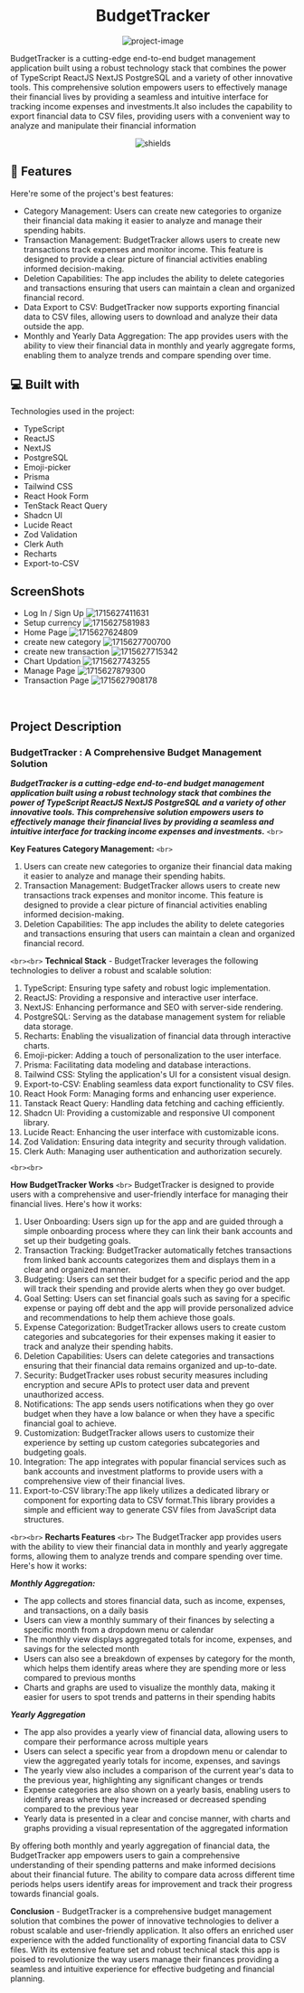 <h1 align="center" id="title">BudgetTracker</h1>

<p align="center"><img src="https://socialify.git.ci/chiragyadav2003/Budget-Tracker/image?language=1&name=1&owner=1&theme=Light" alt="project-image"></p>

<p id="description">BudgetTracker is a cutting-edge end-to-end budget management application built using a robust technology stack that combines the power of TypeScript ReactJS NextJS PostgreSQL and a variety of other innovative tools. This comprehensive solution empowers users to effectively manage their financial lives by providing a seamless and intuitive interface for tracking income expenses and investments.It also includes the capability to export financial data to CSV files, providing users with a convenient way to analyze and manipulate their financial information</p>

<p align="center"><img src="https://img.shields.io/badge/budget-Tracker-yellow" alt="shields"></p>

<h2>🧐 Features</h2>

Here're some of the project's best features:

- Category Management: Users can create new categories to organize their financial data making it easier to analyze and manage their spending habits.
- Transaction Management: BudgetTracker allows users to create new transactions track expenses and monitor income. This feature is designed to provide a clear picture of financial activities enabling informed decision-making.
- Deletion Capabilities: The app includes the ability to delete categories and transactions ensuring that users can maintain a clean and organized financial record.
- Data Export to CSV: BudgetTracker now supports exporting financial data to CSV files, allowing users to download and analyze their data outside the app.
- Monthly and Yearly Data Aggregation: The app provides users with the ability to view their financial data in monthly and yearly aggregate forms, enabling them to analyze trends and compare spending over time.

<h2>💻 Built with</h2>

Technologies used in the project:

- TypeScript
- ReactJS
- NextJS
- PostgreSQL
- Emoji-picker
- Prisma
- Tailwind CSS
- React Hook Form
- TenStack React Query
- Shadcn UI
- Lucide React
- Zod Validation
- Clerk Auth
- Recharts
- Export-to-CSV

<h2>ScreenShots</h2>

- Log In / Sign Up
  ![1715627411631](image/README/1715627411631.png)
  <br>
- Setup currency
  ![1715627581983](image/README/1715627581983.png)
  <br>
- Home Page
  ![1715627624809](image/README/1715627624809.png)
  <br>
- create new category
  ![1715627700700](image/README/1715627700700.png)
  <br>
- create new transaction
  ![1715627715342](image/README/1715627715342.png)
  <br>
- Chart Updation
  ![1715627743255](image/README/1715627743255.png)
  <br>
- Manage Page
  ![1715627879300](image/README/1715627879300.png)
  <br>
- Transaction Page
  ![1715627908178](image/README/1715627908178.png)

<br>
<h2>Project Description</h2>

<h3>BudgetTracker : A Comprehensive Budget Management Solution</h3>

**_BudgetTracker is a cutting-edge end-to-end budget management application built using a robust technology stack that combines the power of TypeScript ReactJS NextJS PostgreSQL and a variety of other innovative tools. This comprehensive solution empowers users to effectively manage their financial lives by providing a seamless and intuitive interface for tracking income expenses and investments._**
`<br>`

**Key Features Category Management:**
`<br>`

1. Users can create new categories to organize their financial data making it easier to analyze and manage their spending habits.
2. Transaction Management: BudgetTracker allows users to create new transactions track expenses and monitor income. This feature is designed to provide a clear picture of financial activities enabling informed decision-making.
3. Deletion Capabilities: The app includes the ability to delete categories and transactions ensuring that users can maintain a clean and organized financial record.

`<br><br>`
**Technical Stack** - BudgetTracker leverages the following technologies to deliver a robust and scalable solution:

1. TypeScript: Ensuring type safety and robust logic implementation.
2. ReactJS: Providing a responsive and interactive user interface.
3. NextJS: Enhancing performance and SEO with server-side rendering.
4. PostgreSQL: Serving as the database management system for reliable data storage.
5. Recharts: Enabling the visualization of financial data through interactive charts.
6. Emoji-picker: Adding a touch of personalization to the user interface.
7. Prisma: Facilitating data modeling and database interactions.
8. Tailwind CSS: Styling the application's UI for a consistent visual design.
9. Export-to-CSV: Enabling seamless data export functionality to CSV files.
10. React Hook Form: Managing forms and enhancing user experience.
11. Tanstack React Query: Handling data fetching and caching efficiently.
12. Shadcn UI: Providing a customizable and responsive UI component library.
13. Lucide React: Enhancing the user interface with customizable icons.
14. Zod Validation: Ensuring data integrity and security through validation.
15. Clerk Auth: Managing user authentication and authorization securely.

`<br><br>`

**How BudgetTracker Works** `<br>`
BudgetTracker is designed to provide users with a comprehensive and user-friendly interface for managing their financial lives. Here's how it works:

1. User Onboarding: Users sign up for the app and are guided through a simple onboarding process where they can link their bank accounts and set up their budgeting goals.
2. Transaction Tracking: BudgetTracker automatically fetches transactions from linked bank accounts categorizes them and displays them in a clear and organized manner.
3. Budgeting: Users can set their budget for a specific period and the app will track their spending and provide alerts when they go over budget.
4. Goal Setting: Users can set financial goals such as saving for a specific expense or paying off debt and the app will provide personalized advice and recommendations to help them achieve those goals.
5. Expense Categorization: BudgetTracker allows users to create custom categories and subcategories for their expenses making it easier to track and analyze their spending habits.
6. Deletion Capabilities: Users can delete categories and transactions ensuring that their financial data remains organized and up-to-date.
7. Security: BudgetTracker uses robust security measures including encryption and secure APIs to protect user data and prevent unauthorized access.
8. Notifications: The app sends users notifications when they go over budget when they have a low balance or when they have a specific financial goal to achieve.
9. Customization: BudgetTracker allows users to customize their experience by setting up custom categories subcategories and budgeting goals.
10. Integration: The app integrates with popular financial services such as bank accounts and investment platforms to provide users with a comprehensive view of their financial lives.
11. Export-to-CSV library:The app likely utilizes a dedicated library or component for exporting data to CSV format.This library provides a simple and efficient way to generate CSV files from JavaScript data structures.

`<br><br>`
**Recharts Features**
`<br>`
The BudgetTracker app provides users with the ability to view their financial data in monthly and yearly aggregate forms, allowing them to analyze trends and compare spending over time. Here's how it works:

**_Monthly Aggregation:_**

- The app collects and stores financial data, such as income, expenses, and transactions, on a daily basis
- Users can view a monthly summary of their finances by selecting a specific month from a dropdown menu or calendar
- The monthly view displays aggregated totals for income, expenses, and savings for the selected month
- Users can also see a breakdown of expenses by category for the month, which helps them identify areas where they are spending more or less compared to previous months
- Charts and graphs are used to visualize the monthly data, making it easier for users to spot trends and patterns in their spending habits

**_Yearly Aggregation_**

- The app also provides a yearly view of financial data, allowing users to compare their performance across multiple years
- Users can select a specific year from a dropdown menu or calendar to view the aggregated yearly totals for income, expenses, and savings
- The yearly view also includes a comparison of the current year's data to the previous year, highlighting any significant changes or trends
- Expense categories are also shown on a yearly basis, enabling users to identify areas where they have increased or decreased spending compared to the previous year
- Yearly data is presented in a clear and concise manner, with charts and graphs providing a visual representation of the aggregated information

By offering both monthly and yearly aggregation of financial data, the BudgetTracker app empowers users to gain a comprehensive understanding of their spending patterns and make informed decisions about their financial future. The ability to compare data across different time periods helps users identify areas for improvement and track their progress towards financial goals.

**Conclusion** - BudgetTracker is a comprehensive budget management solution that combines the power of innovative technologies to deliver a robust scalable and user-friendly application. It also offers an enriched user experience with the added functionality of exporting financial data to CSV files. With its extensive feature set and robust technical stack this app is poised to revolutionize the way users manage their finances providing a seamless and intuitive experience for effective budgeting and financial planning.
